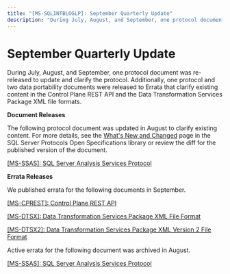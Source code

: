 ```yaml
---
title: "[MS-SQLINTBLOGLP]: September Quarterly Update"
description: "During July, August, and September, one protocol document was re-released to update and clarify the protocol. Additionally, one protocol and two"
---
```


# September Quarterly Update

<p> </p>
<p>During July, August, and September, one protocol document
was re-released to update and clarify the protocol. Additionally, one protocol
and two data portability documents were released to Errata that clarify
existing content in the Control Plane REST API and the Data Transformation
Services Package XML file formats.</p>

<p><b>Document Releases</b></p>

<p>The following protocol document was updated in August to
clarify existing content. For more details, see the <span><a href="https://docs.microsoft.com/en-us/openspecs/sql_server_protocols/ms-sqlprotlp/2efaa6c9-699e-4e2c-9ea7-d342ad51a988">What's
New and Changed</a></span> page in the SQL Server Protocols Open Specifications
library or review the diff for the published version of the document.</p>

<p><span><a href="https://docs.microsoft.com/en-us/openspecs/sql_server_protocols/ms-ssas/854a72f2-d637-4be3-b60f-6a44422e80c9">[MS-SSAS]:
SQL Server Analysis Services Protocol</a></span></p>

<p><b>Errata Releases</b></p>

<p>We published errata for the following documents in
September.</p>

<p><span><a href="https://sqlprotocoldoc.blob.core.windows.net/productionsqlarchives/MS-CPREST/%5bMS-CPREST%5d-errata.pdf">[MS-CPREST]:
Control Plane REST API</a></span></p>

<p><span><a href="https://sqlprotocoldoc.blob.core.windows.net/productionsqlarchives/MS-DTSX/%5bMS-DTSX%5d-errata.pdf">[MS-DTSX]:
Data Transformation Services Package XML File Format</a></span></p>

<p><span><a href="https://sqlprotocoldoc.blob.core.windows.net/productionsqlarchives/MS-DTSX2/%5bMS-DTSX2%5d-errata.pdf">[MS-DTSX2]:
Data Transformation Services Package XML Version 2 File Format</a></span></p>

<p>Active errata for the following document was archived in
August.</p>

<p><span><a href="https://sqlprotocoldoc.blob.core.windows.net/productionsqlarchives/MS-SSAS/%5bMS-SSAS%5d-210211-errata.pdf">[MS-SSAS]:
SQL Server Analysis Services Protocol</a></span></p>


                